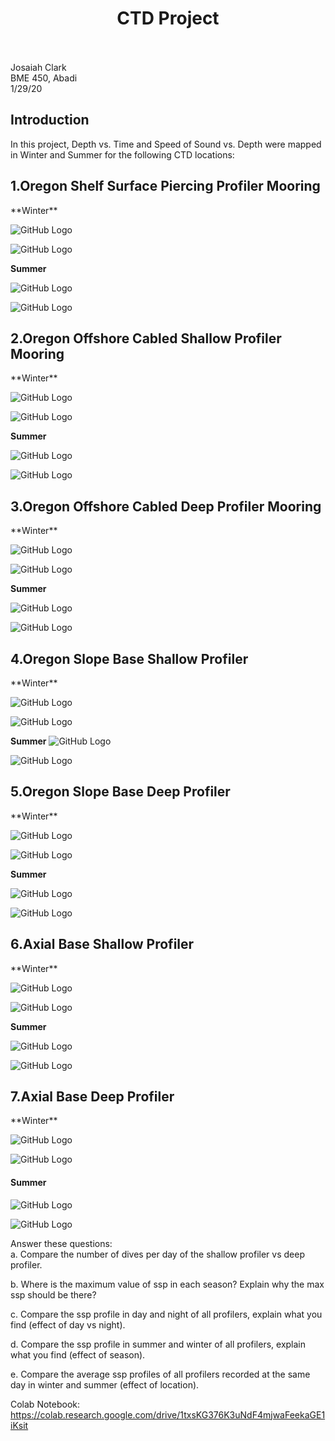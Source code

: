 # <div align=center>    CTD Project </div> <br>

Josaiah Clark<br>
BME 450, Abadi<br>
1/29/20<br>

## Introduction
In this project, Depth vs. Time and Speed of Sound vs. Depth were mapped in Winter and Summer for the following CTD locations:

<h2>1.Oregon Shelf Surface Piercing Profiler Mooring</h2>
**Winter**

![GitHub Logo](Oregon_Shelf_Surface_Piercing_Profiler_Mooring/Winter/dvt.png)

![GitHub Logo](Oregon_Shelf_Surface_Piercing_Profiler_Mooring/Winter/ssp.png)

**Summer**

![GitHub Logo](Oregon_Shelf_Surface_Piercing_Profiler_Mooring/Summer/dvt.png)

![GitHub Logo](Oregon_Shelf_Surface_Piercing_Profiler_Mooring/Summer/ssp.png)

<h2>2.Oregon Offshore Cabled Shallow Profiler Mooring</h2>
**Winter**

![GitHub Logo](Oregon_Offshore_Cabled_Shallow_Profiler_Mooring/Winter/dvt.png)

![GitHub Logo](Oregon_Offshore_Cabled_Shallow_Profiler_Mooring/Winter/ssp.png)

**Summer**

![GitHub Logo](Oregon_Offshore_Cabled_Shallow_Profiler_Mooring/Summer/dvt.png)

![GitHub Logo](Oregon_Offshore_Cabled_Shallow_Profiler_Mooring/Summer/ssp.png)

<h2>3.Oregon Offshore Cabled Deep Profiler Mooring</h2>
**Winter**

![GitHub Logo](Oregon_Offshore_Cabled_Deep_Profiler_Mooring/Winter/dvt.png)

![GitHub Logo](Oregon_Offshore_Cabled_Deep_Profiler_Mooring/Winter/ssp.png)

**Summer**

![GitHub Logo](Oregon_Offshore_Cabled_Deep_Profiler_Mooring/Summer/dvt.png)

![GitHub Logo](Oregon_Offshore_Cabled_Deep_Profiler_Mooring/Summer/ssp.png)

<h2>4.Oregon Slope Base Shallow Profiler</h2>
**Winter**

![GitHub Logo](Oregon_Slope_Base_Shallow_Profiler/Winter/dvt.png)

![GitHub Logo](Oregon_Slope_Base_Shallow_Profiler/Winter/dvt.png)

**Summer**
![GitHub Logo](Oregon_Slope_Base_Shallow_Profiler/Summer/dvt.png)

![GitHub Logo](Oregon_Slope_Base_Shallow_Profiler/Summer/ssp.png)

<h2>5.Oregon Slope Base Deep Profiler</h2>
**Winter**

![GitHub Logo](Oregon_Slope_Base_Deep_Profiler/Winter/dvt.png)

![GitHub Logo](Oregon_Slope_Base_Deep_Profiler/Winter/ssp.png)

**Summer**

![GitHub Logo](Oregon_Slope_Base_Deep_Profiler/Summer/dvt.png)

![GitHub Logo](Oregon_Slope_Base_Deep_Profiler/Summer/ssp.png)

<h2>6.Axial Base Shallow Profiler</h2>
**Winter**

![GitHub Logo](Axial_Base_Shallow_Profiler/Winter/dvt.png)

![GitHub Logo](Axial_Base_Shallow_Profiler/Winter/ssp.png)

**Summer**

![GitHub Logo](Axial_Base_Shallow_Profiler/Summer/dvt.png)

![GitHub Logo](Axial_Base_Shallow_Profiler/Summer/ssp.png)

<h2>7.Axial Base Deep Profiler</h2>
**Winter**

![GitHub Logo](Axial_Base_Deep_Profiler/Winter/dvt.png)

![GitHub Logo](Axial_Base_Deep_Profiler/Winter/ssp.png)

<h4>Summer</h4>

![GitHub Logo](Axial_Base_Deep_Profiler/Summer/dvt.png)

![GitHub Logo](Axial_Base_Deep_Profiler/Summer/ssp.png)

Answer these questions:<br>
a. Compare the number of dives per day of the shallow profiler vs deep profiler.<br>


b. Where is the maximum value of ssp in each season? Explain why the max ssp should be there?<br>


c. Compare the ssp profile in day and night of all profilers, explain what you find (effect of day vs night).<br>


d. Compare the ssp profile in summer and winter of all profilers, explain what you find (effect of season).<br>


e. Compare the average ssp profiles of all profilers recorded at the same day in winter and summer (effect of location).<br>

Colab Notebook: https://colab.research.google.com/drive/1txsKG376K3uNdF4mjwaFeekaGE1iKsit
